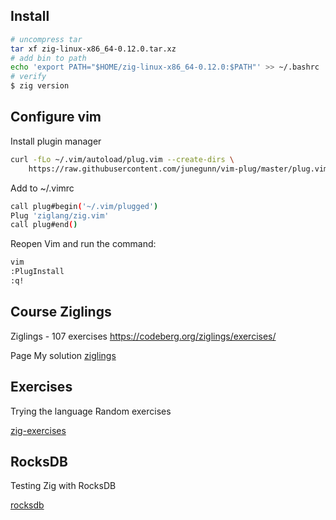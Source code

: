 ## Install

```bash
# uncompress tar
tar xf zig-linux-x86_64-0.12.0.tar.xz
# add bin to path
echo 'export PATH="$HOME/zig-linux-x86_64-0.12.0:$PATH"' >> ~/.bashrc
# verify
$ zig version
```

## Configure vim

Install plugin manager

```bash
curl -fLo ~/.vim/autoload/plug.vim --create-dirs \
    https://raw.githubusercontent.com/junegunn/vim-plug/master/plug.vim
```

Add to ~/.vimrc

```bash
call plug#begin('~/.vim/plugged')
Plug 'ziglang/zig.vim'
call plug#end()
```

Reopen Vim and run the command:

```bash
vim
:PlugInstall
:q!
```

## Course Ziglings

Ziglings - 107 exercises
https://codeberg.org/ziglings/exercises/

Page My solution
[ziglings](./ziglings.md)

## Exercises

Trying the language
Random exercises

[zig-exercises](./zig-exercises/)

## RocksDB

Testing Zig with RocksDB

[rocksdb](./rocskmin/)
